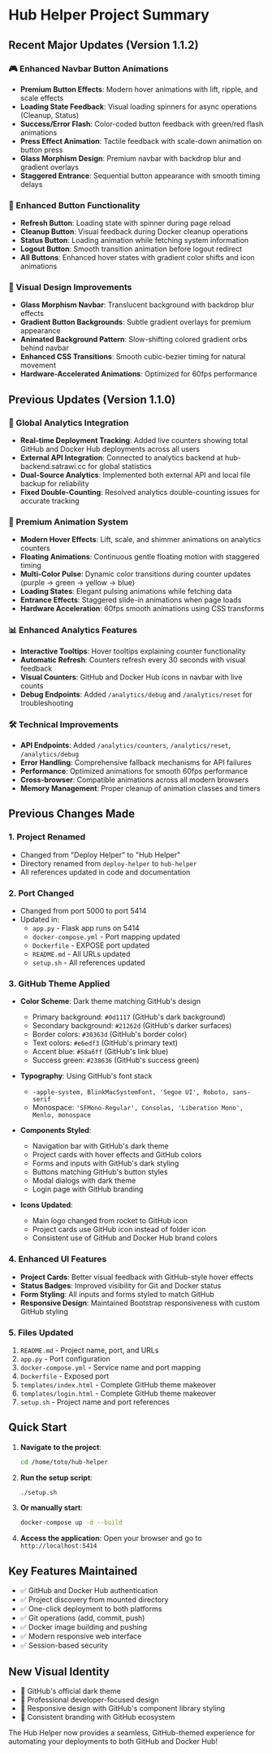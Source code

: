 # Hub Helper Project Summary

## Recent Major Updates (Version 1.1.2)

### 🎮 Enhanced Navbar Button Animations

- **Premium Button Effects**: Modern hover animations with lift, ripple, and scale effects
- **Loading State Feedback**: Visual loading spinners for async operations (Cleanup, Status)
- **Success/Error Flash**: Color-coded button feedback with green/red flash animations
- **Press Effect Animation**: Tactile feedback with scale-down animation on button press
- **Glass Morphism Design**: Premium navbar with backdrop blur and gradient overlays
- **Staggered Entrance**: Sequential button appearance with smooth timing delays

### 🔄 Enhanced Button Functionality

- **Refresh Button**: Loading state with spinner during page reload
- **Cleanup Button**: Visual feedback during Docker cleanup operations
- **Status Button**: Loading animation while fetching system information
- **Logout Button**: Smooth transition animation before logout redirect
- **All Buttons**: Enhanced hover states with gradient color shifts and icon animations

### 🎨 Visual Design Improvements

- **Glass Morphism Navbar**: Translucent background with backdrop blur effects
- **Gradient Button Backgrounds**: Subtle gradient overlays for premium appearance
- **Animated Background Pattern**: Slow-shifting colored gradient orbs behind navbar
- **Enhanced CSS Transitions**: Smooth cubic-bezier timing for natural movement
- **Hardware-Accelerated Animations**: Optimized for 60fps performance

## Previous Updates (Version 1.1.0)

### 🚀 Global Analytics Integration

- **Real-time Deployment Tracking**: Added live counters showing total GitHub and Docker Hub deployments across all users
- **External API Integration**: Connected to analytics backend at hub-backend.satrawi.cc for global statistics
- **Dual-Source Analytics**: Implemented both external API and local file backup for reliability
- **Fixed Double-Counting**: Resolved analytics double-counting issues for accurate tracking

### 🎨 Premium Animation System

- **Modern Hover Effects**: Lift, scale, and shimmer animations on analytics counters
- **Floating Animations**: Continuous gentle floating motion with staggered timing
- **Multi-Color Pulse**: Dynamic color transitions during counter updates (purple → green → yellow → blue)
- **Loading States**: Elegant pulsing animations while fetching data
- **Entrance Effects**: Staggered slide-in animations when page loads
- **Hardware Acceleration**: 60fps smooth animations using CSS transforms

### 📊 Enhanced Analytics Features

- **Interactive Tooltips**: Hover tooltips explaining counter functionality
- **Automatic Refresh**: Counters refresh every 30 seconds with visual feedback
- **Visual Counters**: GitHub and Docker Hub icons in navbar with live counts
- **Debug Endpoints**: Added `/analytics/debug` and `/analytics/reset` for troubleshooting

### 🛠️ Technical Improvements

- **API Endpoints**: Added `/analytics/counters`, `/analytics/reset`, `/analytics/debug`
- **Error Handling**: Comprehensive fallback mechanisms for API failures
- **Performance**: Optimized animations for smooth 60fps performance
- **Cross-browser**: Compatible animations across all modern browsers
- **Memory Management**: Proper cleanup of animation classes and timers

## Previous Changes Made

### 1. Project Renamed
- Changed from "Deploy Helper" to "Hub Helper"
- Directory renamed from `deploy-helper` to `hub-helper`
- All references updated in code and documentation

### 2. Port Changed
- Changed from port 5000 to port 5414
- Updated in:
  - `app.py` - Flask app runs on 5414
  - `docker-compose.yml` - Port mapping updated
  - `Dockerfile` - EXPOSE port updated
  - `README.md` - All URLs updated
  - `setup.sh` - All references updated

### 3. GitHub Theme Applied
- **Color Scheme**: Dark theme matching GitHub's design
  - Primary background: `#0d1117` (GitHub's dark background)
  - Secondary background: `#21262d` (GitHub's darker surfaces)
  - Border colors: `#30363d` (GitHub's border color)
  - Text colors: `#e6edf3` (GitHub's primary text)
  - Accent blue: `#58a6ff` (GitHub's link blue)
  - Success green: `#238636` (GitHub's success green)

- **Typography**: Using GitHub's font stack
  - `-apple-system, BlinkMacSystemFont, 'Segoe UI', Roboto, sans-serif`
  - Monospace: `'SFMono-Regular', Consolas, 'Liberation Mono', Menlo, monospace`

- **Components Styled**:
  - Navigation bar with GitHub's dark theme
  - Project cards with hover effects and GitHub colors
  - Forms and inputs with GitHub's dark styling
  - Buttons matching GitHub's button styles
  - Modal dialogs with dark theme
  - Login page with GitHub branding

- **Icons Updated**:
  - Main logo changed from rocket to GitHub icon
  - Project cards use GitHub icon instead of folder icon
  - Consistent use of GitHub and Docker Hub brand colors

### 4. Enhanced UI Features
- **Project Cards**: Better visual feedback with GitHub-style hover effects
- **Status Badges**: Improved visibility for Git and Docker status
- **Form Styling**: All inputs and forms styled to match GitHub
- **Responsive Design**: Maintained Bootstrap responsiveness with custom GitHub styling

### 5. Files Updated
1. `README.md` - Project name, port, and URLs
2. `app.py` - Port configuration
3. `docker-compose.yml` - Service name and port mapping
4. `Dockerfile` - Exposed port
5. `templates/index.html` - Complete GitHub theme makeover
6. `templates/login.html` - Complete GitHub theme makeover
7. `setup.sh` - Project name and port references

## Quick Start

1. **Navigate to the project**:
   ```bash
   cd /home/toto/hub-helper
   ```

2. **Run the setup script**:
   ```bash
   ./setup.sh
   ```

3. **Or manually start**:
   ```bash
   docker-compose up -d --build
   ```

4. **Access the application**:
   Open your browser and go to `http://localhost:5414`

## Key Features Maintained
- ✅ GitHub and Docker Hub authentication
- ✅ Project discovery from mounted directory
- ✅ One-click deployment to both platforms
- ✅ Git operations (add, commit, push)
- ✅ Docker image building and pushing
- ✅ Modern responsive web interface
- ✅ Session-based security

## New Visual Identity
- 🎨 GitHub's official dark theme
- 🚀 Professional developer-focused design
- 📱 Responsive design with GitHub's component library styling
- 🔗 Consistent branding with GitHub ecosystem

The Hub Helper now provides a seamless, GitHub-themed experience for automating your deployments to both GitHub and Docker Hub!
